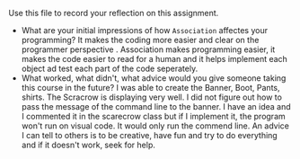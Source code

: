 Use this file to record your reflection on this assignment.

- What are your initial impressions of how `Association` affectes your programming?
It makes the coding more easier and clear on the programmer perspective . Association makes programming easier, it makes the code easier to read for a human and it helps implement each object ad test each part of the code seperately. 
- What worked, what didn't, what advice would you give someone taking this course in the future? 
I was able to create the Banner, Boot, Pants, shirts. The Scracrow is displaying very well. I did not figure out how to pass the message of the command line to the banner. I have an idea and I commented it in the scarecrow class but if I implement it, the program won't run on visual code. It would only run the commend line. An advice I can tell to others is to be creative, have fun and try to do everything and if it doesn't work, seek for help. 